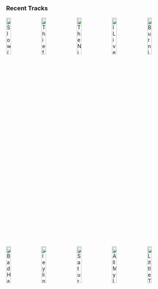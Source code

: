 ### Recent Tracks
[<img src='https://lastfm.freetls.fastly.net/i/u/300x300/78ced537806df2f04eae30257656d60f.png' width='16%' height='16%' alt='Slow (feat. Noah Cyrus)'>](https://www.last.fm/music/matoma/_/slow%2b%2528feat.%2bnoah%2bcyrus%2529)&nbsp;&nbsp;&nbsp;&nbsp;[<img src='https://lastfm.freetls.fastly.net/i/u/300x300/0be68d25d90fef236eb2a009b20729f2.png' width='16%' height='16%' alt='Thief'>](https://www.last.fm/music/ookay/_/thief)&nbsp;&nbsp;&nbsp;&nbsp;[<img src='https://lastfm.freetls.fastly.net/i/u/300x300/c1e4c4a2fb354132c100b3f654e6f34d.png' width='16%' height='16%' alt='The Nights'>](https://www.last.fm/music/avicii/_/the%2bnights)&nbsp;&nbsp;&nbsp;&nbsp;[<img src='https://lastfm.freetls.fastly.net/i/u/300x300/a6db79e1b3744e1a8e871cb913554258.png' width='16%' height='16%' alt='I Lived'>](https://www.last.fm/music/onerepublic/_/i%2blived)&nbsp;&nbsp;&nbsp;&nbsp;[<img src='https://lastfm.freetls.fastly.net/i/u/300x300/cd879ab7491b45f4c5cd14bb9a1e5e05.png' width='16%' height='16%' alt='Burning Gold'>](https://www.last.fm/music/christina%2bperri/_/burning%2bgold)&nbsp;&nbsp;&nbsp;&nbsp;<br>[<img src='https://lastfm.freetls.fastly.net/i/u/300x300/6c2e84b712d94940c9926dfe1dd5b7d3.png' width='16%' height='16%' alt='Bad Habit'>](https://www.last.fm/music/the%2bkooks/_/bad%2bhabit)&nbsp;&nbsp;&nbsp;&nbsp;[<img src='https://lastfm.freetls.fastly.net/i/u/300x300/d6f0e553fbf1726afe09eda3594e7ff9.png' width='16%' height='16%' alt='ley lines'>](https://www.last.fm/music/flor/_/ley%2blines)&nbsp;&nbsp;&nbsp;&nbsp;[<img src='https://lastfm.freetls.fastly.net/i/u/300x300/18443a96afbf20c161146c399b42a32c.png' width='16%' height='16%' alt='Saturday Night'>](https://www.last.fm/music/arkells/_/saturday%2bnight)&nbsp;&nbsp;&nbsp;&nbsp;[<img src='https://lastfm.freetls.fastly.net/i/u/300x300/6da11da7490ff0d365d255d49c083375.png' width='16%' height='16%' alt='All My Life'>](https://www.last.fm/music/honors/_/all%2bmy%2blife)&nbsp;&nbsp;&nbsp;&nbsp;[<img src='https://lastfm.freetls.fastly.net/i/u/300x300/b3699e505606456193e0971e6e7af6f4.png' width='16%' height='16%' alt='Little Talks'>](https://www.last.fm/music/of%2bmonsters%2band%2bmen/_/little%2btalks)&nbsp;&nbsp;&nbsp;&nbsp;<br>